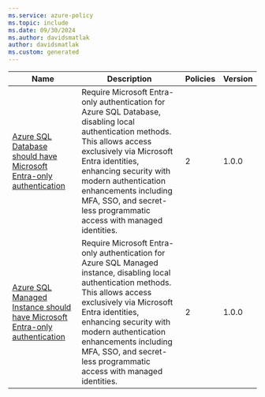 ```yaml
---
ms.service: azure-policy
ms.topic: include
ms.date: 09/30/2024
ms.author: davidsmatlak
author: davidsmatlak
ms.custom: generated
---
```


|Name |Description |Policies |Version |
|---|---|---|---|
|[Azure SQL Database should have Microsoft Entra-only authentication](https://github.com/Azure/azure-policy/blob/master/built-in-policies/policySetDefinitions/SQL/SqlServer_ADOnlyEnforcement_Deny.json) |Require Microsoft Entra-only authentication for Azure SQL Database, disabling local authentication methods. This allows access exclusively via Microsoft Entra identities, enhancing security with modern authentication enhancements including MFA, SSO, and secret-less programmatic access with managed identities. |2 |1.0.0 |
|[Azure SQL Managed Instance should have Microsoft Entra-only authentication](https://github.com/Azure/azure-policy/blob/master/built-in-policies/policySetDefinitions/SQL/SqlManagedInstance_ADOnlyEnforcement_Deny.json) |Require Microsoft Entra-only authentication for Azure SQL Managed instance, disabling local authentication methods. This allows access exclusively via Microsoft Entra identities, enhancing security with modern authentication enhancements including MFA, SSO, and secret-less programmatic access with managed identities. |2 |1.0.0 |
